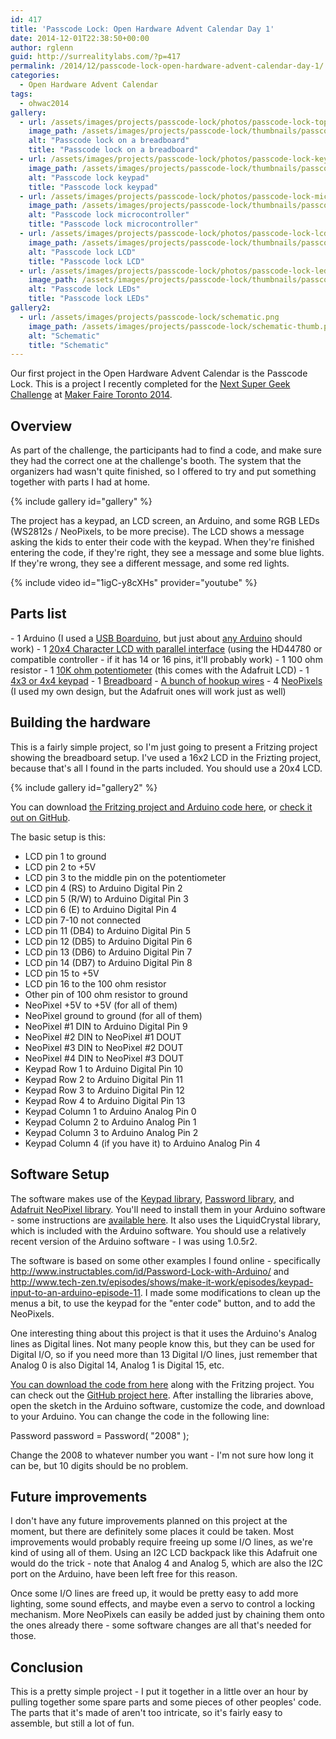 ```yaml
---
id: 417
title: 'Passcode Lock: Open Hardware Advent Calendar Day 1'
date: 2014-12-01T22:38:50+00:00
author: rglenn
guid: http://surrealitylabs.com/?p=417
permalink: /2014/12/passcode-lock-open-hardware-advent-calendar-day-1/
categories:
  - Open Hardware Advent Calendar
tags:
  - ohwac2014
gallery:
  - url: /assets/images/projects/passcode-lock/photos/passcode-lock-top.jpg
    image_path: /assets/images/projects/passcode-lock/thumbnails/passcode-lock-top.jpg
    alt: "Passcode lock on a breadboard"
    title: "Passcode lock on a breadboard"
  - url: /assets/images/projects/passcode-lock/photos/passcode-lock-keypad.jpg
    image_path: /assets/images/projects/passcode-lock/thumbnails/passcode-lock-keypad.jpg
    alt: "Passcode lock keypad"
    title: "Passcode lock keypad"
  - url: /assets/images/projects/passcode-lock/photos/passcode-lock-microcontroller.jpg
    image_path: /assets/images/projects/passcode-lock/thumbnails/passcode-lock-microcontroller.jpg
    alt: "Passcode lock microcontroller"
    title: "Passcode lock microcontroller"
  - url: /assets/images/projects/passcode-lock/photos/passcode-lock-lcd.jpg
    image_path: /assets/images/projects/passcode-lock/thumbnails/passcode-lock-lcd.jpg
    alt: "Passcode lock LCD"
    title: "Passcode lock LCD"
  - url: /assets/images/projects/passcode-lock/photos/passcode-lock-leds.jpg
    image_path: /assets/images/projects/passcode-lock/thumbnails/passcode-lock-leds.jpg
    alt: "Passcode lock LEDs"
    title: "Passcode lock LEDs"
gallery2:
  - url: /assets/images/projects/passcode-lock/schematic.png
    image_path: /assets/images/projects/passcode-lock/schematic-thumb.png
    alt: "Schematic"
    title: "Schematic"
---
```

Our first project in the Open Hardware Advent Calendar is the Passcode Lock. This is a project I recently completed for the <a href='http://www.thenextsupergeek.com/' target='_blank'>Next Super Geek Challenge</a> at <a href='http://www.makerfairetoronto.com' target='_blank'>Maker Faire Toronto 2014</a>.

<h2>Overview</h2>
As part of the challenge, the participants had to find a code, and make sure they had the correct one at the challenge's booth. The system that the organizers had wasn't quite finished, so I offered to try and put something together with parts I had at home.

{% include gallery id="gallery" %}

The project has a keypad, an LCD screen, an Arduino, and some RGB LEDs (WS2812s / NeoPixels, to be more precise). The LCD shows a message asking the kids to enter their code with the keypad. When they're finished entering the code, if they're right, they see a message and some blue lights. If they're wrong, they see a different message, and some red lights.

{% include video id="1igC-y8cXHs" provider="youtube" %}

<h2>Parts list</h2>
- 1 Arduino (I used a <a href="http://www.adafruit.com/products/91" target="_blank">USB Boarduino</a>, but just about <a href="http://www.adafruit.com/products/50" target="_blank">any Arduino</a> should work)
- 1 <a href="http://www.adafruit.com/products/198" target="_blank">20x4 Character LCD with parallel interface</a> (using the HD44780 or compatible controller - if it has 14 or 16 pins, it'll probably work)
- 1 100 ohm resistor
- 1 <a href="http://www.adafruit.com/products/356" target="_blank">10K ohm potentiometer</a> (this comes with the Adafruit LCD)
- 1 <a href="http://www.adafruit.com/products/419" target="_blank">4x3 or 4x4 keypad</a>
- 1 <a href="http://www.adafruit.com/products/239" target="_blank">Breadboard</a>
- <a href="http://www.adafruit.com/products/153" target="_blank">A bunch of hookup wires</a> 
- 4 <a href="http://www.adafruit.com/products/1312" target="_blank">NeoPixels</a> (I used my own design, but the Adafruit ones will work just as well)

<h2>Building the hardware</h2>
This is a fairly simple project, so I'm just going to present a Fritzing project showing the breadboard setup. I've used a 16x2 LCD in the Frizting project, because that's all I found in the parts included. You should use a 20x4 LCD.

{% include gallery id="gallery2" %}

You can download <a href="https://github.com/SurrealityLabs/PasscodeLock/archive/master.zip" target="_blank">the Fritzing project and Arduino code here</a>, or <a href="https://github.com/SurrealityLabs/PasscodeLock" target="_blank">check it out on GitHub</a>.

The basic setup is this:
- LCD pin 1 to ground
- LCD pin 2 to +5V
- LCD pin 3 to the middle pin on the potentiometer
- LCD pin 4 (RS) to Arduino Digital Pin 2
- LCD pin 5 (R/W) to Arduino Digital Pin 3
- LCD pin 6 (E) to Arduino Digital Pin 4
- LCD pin 7-10 not connected
- LCD pin 11 (DB4) to Arduino Digital Pin 5
- LCD pin 12 (DB5) to Arduino Digital Pin 6
- LCD pin 13 (DB6) to Arduino Digital Pin 7
- LCD pin 14 (DB7) to Arduino Digital Pin 8
- LCD pin 15 to +5V
- LCD pin 16 to the 100 ohm resistor
- Other pin of 100 ohm resistor to ground
- NeoPixel +5V to +5V (for all of them)
- NeoPixel ground to ground (for all of them)
- NeoPixel #1 DIN to Arduino Digital Pin 9
- NeoPixel #2 DIN to NeoPixel #1 DOUT
- NeoPixel #3 DIN to NeoPixel #2 DOUT
- NeoPixel #4 DIN to NeoPixel #3 DOUT
- Keypad Row 1 to Arduino Digital Pin 10
- Keypad Row 2 to Arduino Digital Pin 11
- Keypad Row 3 to Arduino Digital Pin 12
- Keypad Row 4 to Arduino Digital Pin 13
- Keypad Column 1 to Arduino Analog Pin 0
- Keypad Column 2 to Arduino Analog Pin 1
- Keypad Column 3 to Arduino Analog Pin 2
- Keypad Column 4 (if you have it) to Arduino Analog Pin 4

<h2>Software Setup</h2>
The software makes use of the <a href="http://playground.arduino.cc/code/Keypad" target="_blank">Keypad library</a>, <a href="http://playground.arduino.cc/Code/Password" target="_blank">Password library</a>, and <a href="https://learn.adafruit.com/adafruit-neopixel-uberguide/arduino-library" target="_blank">Adafruit NeoPixel library</a>. You'll need to install them in your Arduino software - some instructions are <a href="https://learn.adafruit.com/adafruit-all-about-arduino-libraries-install-use/how-to-install-a-library" target="_blank">available here</a>. It also uses the LiquidCrystal library, which is included with the Arduino software. You should use a relatively recent version of the Arduino software - I was using 1.0.5r2. 

The software is based on some other examples I found online - specifically http://www.instructables.com/id/Password-Lock-with-Arduino/ and http://www.tech-zen.tv/episodes/shows/make-it-work/episodes/keypad-input-to-an-arduino-episode-11. I made some modifications to clean up the menus a bit, to use the keypad for the "enter code" button, and to add the NeoPixels.

One interesting thing about this project is that it uses the Arduino's Analog lines as Digital lines. Not many people know this, but they can be used for Digital I/O, so if you need more than 13 Digital I/O lines, just remember that Analog 0 is also Digital 14, Analog 1 is Digital 15, etc.

<a href="https://github.com/SurrealityLabs/PasscodeLock/archive/master.zip" target="_blank">You can download the code from here</a> along with the Fritzing project. You can check out the <a href="https://github.com/SurrealityLabs/PasscodeLock" target="_blank">GitHub project here</a>. After installing the libraries above, open the sketch in the Arduino software, customize the code, and download to your Arduino. You can change the code in the following line:

Password password = Password( "2008" );

Change the 2008 to whatever number you want - I'm not sure how long it can be, but 10 digits should be no problem.

<h2>Future improvements</h2>
I don't have any future improvements planned on this project at the moment, but there are definitely some places it could be taken. Most improvements would probably require freeing up some I/O lines, as we're kind of using all of them. Using an I2C LCD backpack like this Adafruit one would do the trick - note that Analog 4 and Analog 5, which are also the I2C port on the Arduino, have been left free for this reason. 

Once some I/O lines are freed up, it would be pretty easy to add more lighting, some sound effects, and maybe even a servo to control a locking mechanism. More NeoPixels can easily be added just by chaining them onto the ones already there - some software changes are all that's needed for those.

<h2>Conclusion</h2>
This is a pretty simple project - I put it together in a little over an hour by pulling together some spare parts and some pieces of other peoples' code. The parts that it's made of aren't too intricate, so it's fairly easy to assemble, but still a lot of fun.